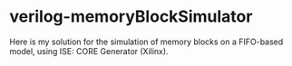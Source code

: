 # verilog-memoryBlockSimulator
Here is my solution for the simulation of memory blocks on a FIFO-based model, using ISE: CORE Generator (Xilinx).
